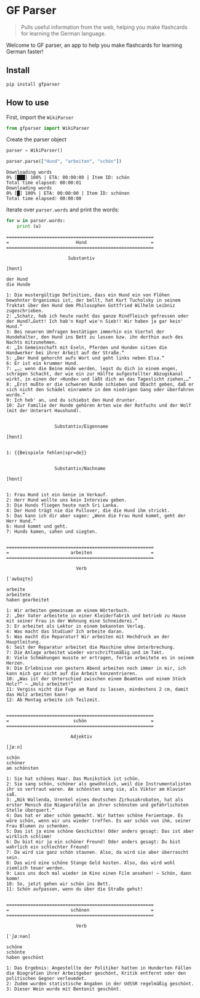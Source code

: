 # GF Parser 
> Pulls useful information from the web, helping you make flashcards for learning the German language.


Welcome to GF parser, an app to help you make flashcards for learning German faster!

## Install

`pip install gfparser`

## How to use

First, import the `WikiParser`

```python
from gfparser import WikiParser
```

Create the parser object

```python
parser = WikiParser()
```

```python
parser.parse(["Hund", "arbeiten", "schön"])
```

    Downloading words
    0% [███] 100% | ETA: 00:00:00 | Item ID: schön               
    Total time elapsed: 00:00:01
    Downloading words
    0% [█] 100% | ETA: 00:00:00 | Item ID: schönen            
    Total time elapsed: 00:00:00


Iterate over `parser.words` and print the words:

```python
for w in parser.words:
    print (w)
```

    =======================================================
    =                         Hund                        =
    =======================================================
                                                           
                           Substantiv                      
                                                           
    [hʊnt]
    
    der Hund
    die Hunde
    
    1: Die mustergültige Definition, dass ein Hund ein von Flöhen bewohnter Organismus ist, der bellt, hat Kurt Tucholsky in seinem Traktat über den Hund dem Philosophen Gottfried Wilhelm Leibniz zugeschrieben.
    2: „Schatz, hab ich heute nacht das ganze Rindfleisch gefressen oder der Hund?…Gott! Ich hab'n Kopf wie'n Sieb!! Wir haben ja gar kein' Hund.“
    3: Bei neueren Umfragen bestätigen immerhin ein Viertel der Hundehalter, den Hund ins Bett zu lassen bzw. ihn dorthin auch des Nachts mitzunehmen.
    4: „In Gemeinschaft mit Eseln, Pferden und Hunden sitzen die Handwerker bei ihrer Arbeit auf der Straße.“
    5: „Der Hund gehorcht aufs Wort und geht links neben Elsa.“
    6: Er ist ein krummer Hund.
    7: „…; wenn die Beine müde werden, legst du dich in einem engen, schrägen Schacht, der wie ein zur Hälfte aufgestellter Abzugskanal wirkt, in einen der »Hunde« und läßt dich an das Tageslicht ziehen,…“
    8: „Erst mußte er die schweren Hunde schieben und Obacht geben, daß er sich nicht den Schädel einrammte in dem niedrigen Gang oder überfahren wurde.“
    9: Ich heb' an, und du schiebst den Hund drunter.
    10: Zur Familie der Hunde gehören Arten wie der Rotfuchs und der Wolf (mit der Unterart Haushund).
    
                                                           
                      Substantiv/Eigenname                 
                                                           
    [hʊnt]
    
    
    1: {{Beispiele fehlen|spr=de}}
    
                                                           
                      Substantiv/Nachname                  
                                                           
    [hʊnt]
    
    
    1: Frau Hund ist ein Genie im Verkauf.
    2: Herr Hund wollte uns kein Interview geben.
    3: Die Hunds fliegen heute nach Sri Lanka.
    4: Der Hund trägt nie die Pullover, die die Hund ihm strickt.
    5: Das kann ich dir aber sagen: „Wenn die Frau Hund kommt, geht der Herr Hund.“
    6: Hund kommt und geht.
    7: Hunds kamen, sahen und siegten.
    
    
    =======================================================
    =                       arbeiten                      =
    =======================================================
                                                           
                              Verb                         
                                                           
    [ˈaʁbaɪ̯tn̩]
    
    arbeite
    arbeitete
    haben gearbeitet
    
    1: Wir arbeiten gemeinsam an einem Wörterbuch.
    2: „Der Vater arbeitete in einer Kleiderfabrik und betrieb zu Hause mit seiner Frau in der Wohnung eine Schneiderei.“
    3: Er arbeitet als Lektor in einem bekannten Verlag.
    4: Was macht das Studium? Ich arbeite daran.
    5: Was macht die Reparatur? Wir arbeiten mit Hochdruck an der Hauptleitung.
    6: Seit der Reparatur arbeitet die Maschine ohne Unterbrechung.
    7: Die Anlage arbeitet wieder vorschriftsmäßig und im Takt.
    8: Viele Schmähungen musste er ertragen, fortan arbeitete es in seinem Herzen.
    9: Die Erlebnisse von gestern Abend arbeiten noch immer in mir, ich kann mich gar nicht auf die Arbeit konzentrieren.
    10: „Was ist der Unterschied zwischen einem Beamten und einem Stück Holz?“ – „Holz arbeitet!“
    11: Vergiss nicht die Fuge am Rand zu lassen, mindestens 2 cm, damit das Holz arbeiten kann!
    12: Ab Montag arbeite ich Teilzeit.
    
    
    =======================================================
    =                        schön                        =
    =======================================================
                                                           
                            Adjektiv                       
                                                           
    [ʃøːn]
    
    schön
    schöner
    am schönsten
    
    1: Sie hat schönes Haar. Das Musikstück ist schön.
    2: Sie sang schön, schöner als gewöhnlich, weil die Instrumentalisten ihr so vertraut waren. Am schönsten sang sie, als Viktor am Klavier saß.
    3: „Nik Wallenda, Urenkel eines deutschen Zirkusakrobaten, hat als erster Mensch die Niagarafälle an ihrer schönsten und gefährlichsten Stelle überquert.“
    4: Das hat er aber schön gemacht. Wir hatten schöne Ferientage. Es wäre schön, wenn wir uns wieder treffen. Es war schön von ihm, seiner Frau Blumen zu schenken.
    5: Das ist ja eine schöne Geschichte! Oder anders gesagt: Das ist aber wirklich schlimm!
    6: Du bist mir ja ein schöner Freund! Oder anders gesagt: Du bist wahrlich ein schlechter Freund!
    7: Da wird sie ganz schön staunen. Also, da wird sie aber überrascht sein.
    8: Das wird eine schöne Stange Geld kosten. Also, das wird wohl ziemlich teuer werden.
    9: Lass uns doch mal wieder im Kino einen Film ansehen! – Schön, dann komm!
    10: So, jetzt gehen wir schön ins Bett.
    11: Schön aufpassen, wenn du über die Straße gehst!
    
    
    =======================================================
    =                       schönen                       =
    =======================================================
                                                           
                              Verb                         
                                                           
    [ˈʃøːnən]
    
    schöne
    schönte
    haben geschönt
    
    1: Das Ergebnis: Angestellte der Politiker hatten in Hunderten Fällen die Biografien ihrer Arbeitgeber geschönt, Kritik entfernt oder den politischen Gegner verleumdet.
    2: Zudem wurden statistische Angaben in der UdSSR regelmäßig geschönt.
    3: Dieser Wein wurde mit Bentonit geschönt.
    
    

